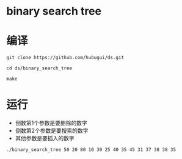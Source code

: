 binary search tree
==============

# 编译

`git clone https://github.com/hubugui/ds.git`

`cd ds/binary_search_tree`

`make`

# 运行

* 倒数第1个参数是要删除的数字
* 倒数第2个参数是要搜索的数字
* 其他参数是要插入的数字

`./binary_search_tree 50 20 80 10 30 25 40 35 45 31 37 38 38 35`
